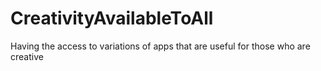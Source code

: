 # CreativityAvailableToAll
Having the access to variations of apps that are useful for those who are creative
